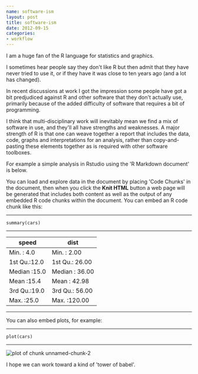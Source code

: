 ```yaml
--- 
name: software-ism
layout: post
title: software-ism
date: 2012-09-15
categories: 
- workflow
---
```

I am a huge fan of the R language for statistics and graphics.

I sometimes hear people say they don't like R but then admit that they have never tried to use it, or if they have it was close to ten years ago (and a lot has changed).

In recent discussions at work I got the impression some people have got a bit predjudiced against R and other software that they don't actually use, primarily because of the added difficulty of software that requires a bit of programming.

I think that multi-disciplinary work will inevitably mean we find a mix of software in use, and they'll all have strengths and weaknesses.  A major strength of R is that one can weave together a report that includes the data, code, graphs and interpretations for an analysis, rather than copy-and-pasting these elements together as is required with other software toolboxes.

For example a simple analysis in Rstudio using the 'R Markdown document' is below. 

You can load and explore data in the document by placing 'Code Chunks' in the document, then when you click the **Knit HTML** button a web page will be generated that includes both content as well as the output of any embedded R code chunks within the document. You can embed an R code chunk like this:

---
    summary(cars)
--- 


| speed | dist |
|--------------|----------------
| Min.   : 4.0 | Min.   :  2.00  
| 1st Qu.:12.0 | 1st Qu.: 26.00  
| Median :15.0 | Median : 36.00  
| Mean   :15.4 | Mean   : 42.98  
| 3rd Qu.:19.0 | 3rd Qu.: 56.00  
| Max.   :25.0 | Max.   :120.00  
---

You can also embed plots, for example:

-----
    plot(cars)

-----

![plot of chunk unnamed-chunk-2](/images/unnamed-chunk-2.png)

I hope we can work toward a kind of 'tower of babel'.

